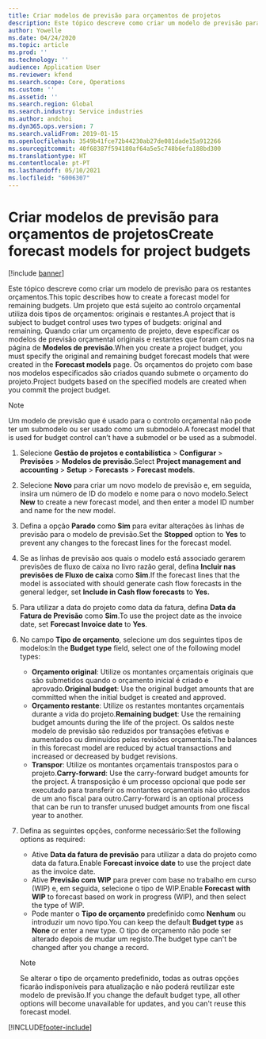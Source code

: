 ```yaml
---
title: Criar modelos de previsão para orçamentos de projetos
description: Este tópico descreve como criar um modelo de previsão para os restantes orçamentos.
author: Yowelle
ms.date: 04/24/2020
ms.topic: article
ms.prod: ''
ms.technology: ''
audience: Application User
ms.reviewer: kfend
ms.search.scope: Core, Operations
ms.custom: ''
ms.assetid: ''
ms.search.region: Global
ms.search.industry: Service industries
ms.author: andchoi
ms.dyn365.ops.version: 7
ms.search.validFrom: 2019-01-15
ms.openlocfilehash: 3549b41fce72b44230ab27de081dade15a912266
ms.sourcegitcommit: 40f68387f594180af64a5e5c748b6efa188bd300
ms.translationtype: HT
ms.contentlocale: pt-PT
ms.lasthandoff: 05/10/2021
ms.locfileid: "6006307"
---
```

# <a name="create-forecast-models-for-project-budgets"></a><span data-ttu-id="74211-103">Criar modelos de previsão para orçamentos de projetos</span><span class="sxs-lookup"><span data-stu-id="74211-103">Create forecast models for project budgets</span></span> 

[!include [banner](../includes/banner.md)]

<span data-ttu-id="74211-104">Este tópico descreve como criar um modelo de previsão para os restantes orçamentos.</span><span class="sxs-lookup"><span data-stu-id="74211-104">This topic describes how to create a forecast model for remaining budgets.</span></span> <span data-ttu-id="74211-105">Um projeto que está sujeito ao controlo orçamental utiliza dois tipos de orçamentos: originais e restantes.</span><span class="sxs-lookup"><span data-stu-id="74211-105">A project that is subject to budget control uses two types of budgets: original and remaining.</span></span> <span data-ttu-id="74211-106">Quando criar um orçamento de projeto, deve especificar os modelos de previsão orçamental originais e restantes que foram criados na página de **Modelos de previsão**.</span><span class="sxs-lookup"><span data-stu-id="74211-106">When you create a project budget, you must specify the original and remaining budget forecast models that were created in the **Forecast models** page.</span></span> <span data-ttu-id="74211-107">Os orçamentos do projeto com base nos modelos especificados são criados quando submete o orçamento do projeto.</span><span class="sxs-lookup"><span data-stu-id="74211-107">Project budgets based on the specified models are created when you commit the project budget.</span></span>

> [!NOTE]
> <span data-ttu-id="74211-108">Um modelo de previsão que é usado para o controlo orçamental não pode ter um submodelo ou ser usado como um submodelo.</span><span class="sxs-lookup"><span data-stu-id="74211-108">A forecast model that is used for budget control can’t have a submodel or be used as a submodel.</span></span>

1. <span data-ttu-id="74211-109">Selecione **Gestão de projetos e contabilística** > **Configurar** > **Previsões**  > **Modelos de previsão**.</span><span class="sxs-lookup"><span data-stu-id="74211-109">Select **Project management and accounting** > **Setup** > **Forecasts**  > **Forecast models**.</span></span>
2. <span data-ttu-id="74211-110">Selecione **Novo** para criar um novo modelo de previsão e, em seguida, insira um número de ID do modelo e nome para o novo modelo.</span><span class="sxs-lookup"><span data-stu-id="74211-110">Select **New** to create a new forecast model, and then enter a model ID number and name for the new model.</span></span> 
3. <span data-ttu-id="74211-111">Defina a opção **Parado** como **Sim** para evitar alterações às linhas de previsão para o modelo de previsão.</span><span class="sxs-lookup"><span data-stu-id="74211-111">Set the **Stopped** option to **Yes** to prevent any changes to the forecast lines for the forecast model.</span></span> 
4. <span data-ttu-id="74211-112">Se as linhas de previsão aos quais o modelo está associado gerarem previsões de fluxo de caixa no livro razão geral, defina **Incluir nas previsões de Fluxo de caixa** como **Sim**.</span><span class="sxs-lookup"><span data-stu-id="74211-112">If the forecast lines that the model is associated with should generate cash flow forecasts in the general ledger, set **Include in Cash flow forecasts** to **Yes.**</span></span> 
5. <span data-ttu-id="74211-113">Para utilizar a data do projeto como data da fatura, defina **Data da Fatura de Previsão** como **Sim**.</span><span class="sxs-lookup"><span data-stu-id="74211-113">To use the project date as the invoice date, set **Forecast Invoice date** to **Yes**.</span></span> 
6. <span data-ttu-id="74211-114">No campo **Tipo de orçamento**, selecione um dos seguintes tipos de modelos:</span><span class="sxs-lookup"><span data-stu-id="74211-114">In the **Budget type** field, select one of the following model types:</span></span>

   - <span data-ttu-id="74211-115">**Orçamento original**: Utilize os montantes orçamentais originais que são submetidos quando o orçamento inicial é criado e aprovado.</span><span class="sxs-lookup"><span data-stu-id="74211-115">**Original budget**: Use the original budget amounts that are committed when the initial budget is created and approved.</span></span>
   - <span data-ttu-id="74211-116">**Orçamento restante**: Utilize os restantes montantes orçamentais durante a vida do projeto.</span><span class="sxs-lookup"><span data-stu-id="74211-116">**Remaining budget**: Use the remaining budget amounts during the life of the project.</span></span> <span data-ttu-id="74211-117">Os saldos neste modelo de previsão são reduzidos por transações efetivas e aumentados ou diminuídos pelas revisões orçamentais.</span><span class="sxs-lookup"><span data-stu-id="74211-117">The balances in this forecast model are reduced by actual transactions and increased or decreased by budget revisions.</span></span>
   - <span data-ttu-id="74211-118">**Transpor**: Utilize os montantes orçamentais transpostos para o projeto.</span><span class="sxs-lookup"><span data-stu-id="74211-118">**Carry-forward**: Use the carry-forward budget amounts for the project.</span></span> <span data-ttu-id="74211-119">A transposição é um processo opcional que pode ser executado para transferir os montantes orçamentais não utilizados de um ano fiscal para outro.</span><span class="sxs-lookup"><span data-stu-id="74211-119">Carry-forward is an optional process that can be run to transfer unused budget amounts from one fiscal year to another.</span></span>

7. <span data-ttu-id="74211-120">Defina as seguintes opções, conforme necessário:</span><span class="sxs-lookup"><span data-stu-id="74211-120">Set the following options as required:</span></span>

   - <span data-ttu-id="74211-121">Ative **Data da fatura de previsão** para utilizar a data do projeto como data da fatura.</span><span class="sxs-lookup"><span data-stu-id="74211-121">Enable **Forecast invoice date** to use the project date as the invoice date.</span></span>
   - <span data-ttu-id="74211-122">Ative **Previsão com WIP** para prever com base no trabalho em curso (WIP) e, em seguida, selecione o tipo de WIP.</span><span class="sxs-lookup"><span data-stu-id="74211-122">Enable **Forecast with WIP** to forecast based on work in progress (WIP), and then select the type of WIP.</span></span> 
   - <span data-ttu-id="74211-123">Pode manter o **Tipo de orçamento** predefinido como **Nenhum** ou introduzir um novo tipo.</span><span class="sxs-lookup"><span data-stu-id="74211-123">You can keep the default **Budget type** as **None** or enter a new type.</span></span> <span data-ttu-id="74211-124">O tipo de orçamento não pode ser alterado depois de mudar um registo.</span><span class="sxs-lookup"><span data-stu-id="74211-124">The budget type can't be changed after you change a record.</span></span>     
    > [!NOTE]
    > <span data-ttu-id="74211-125">Se alterar o tipo de orçamento predefinido, todas as outras opções ficarão indisponíveis para atualização e não poderá reutilizar este modelo de previsão.</span><span class="sxs-lookup"><span data-stu-id="74211-125">If you change the default budget type, all other options will become unavailable for updates, and you can't reuse this forecast model.</span></span> 
   


 



[!INCLUDE[footer-include](../includes/footer-banner.md)]
